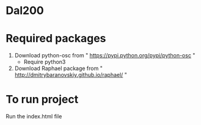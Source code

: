 # Dal200
# Required packages 
1. Download python-osc from " https://pypi.python.org/pypi/python-osc "
    - Require python3
2. Download Raphael package from " http://dmitrybaranovskiy.github.io/raphael/ "

# To run project
  Run the index.html file
